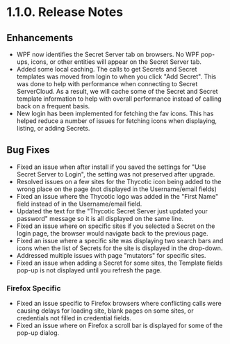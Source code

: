 [title]: # (1.1.0 Release Notes)
[tags]: # (web password filler)
[priority]: # (39996)
# 1.1.0. Release Notes

## Enhancements

* WPF now identifies the Secret Server tab on browsers. No WPF pop-ups, icons, or other entities will appear on the Secret Server tab.
* Added some local caching. The calls to get Secrets and Secret templates was moved from login to when you click "Add Secret". This was done to help with performance when connecting to Secret ServerCloud. As a result, we will cache some of the Secret and Secret template information to help with overall performance instead of calling back on a frequent basis.  
* New login has been implemented for fetching the fav icons. This has helped reduce a number of issues for fetching icons when displaying, listing, or adding Secrets.

## Bug Fixes

* Fixed an issue when after install if you saved the settings for "Use Secret Server to Login", the setting was not preserved after upgrade.  
* Resolved issues on a few sites for the Thycotic icon being added to the wrong place on the page (not displayed in the Username/email fields)
* Fixed an issue where the Thycotic logo was added in the "First Name" field instead of in the Username/email field. 
* Updated the text for the "Thycotic Secret Server just updated your password" message so it is all displayed on the same line.
* Fixed an issue where on specific sites if you selected a Secret on the login page, the browser would navigate back to the previous page.
* Fixed an issue where a specific site was displaying two search bars and icons when the list of Secrets for the site is displayed in the drop-down.
* Addressed multiple issues with page "mutators" for specific sites.
* Fixed an issue when adding a Secret for some sites, the Template fields pop-up is not displayed until you refresh the page.

### Firefox Specific

* Fixed an issue specific to Firefox browsers where conflicting calls were causing delays for loading site, blank pages on some sites, or credentials not filled in credential fields.  
* Fixed an issue where on Firefox a scroll bar is displayed for some of the pop-up dialog.
